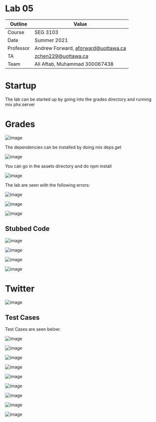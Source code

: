 # Lab 05

| Outline | Value |
| --- | --- |
| Course | SEG 3103 |
| Date | Summer 2021 |
| Professor | Andrew Forward, aforward@uottawa.ca |
| TA | zchen229@uottawa.ca |
| Team | Ali Aftab, Muhammad 300067438 |


# Startup

The lab can be started up by going into the grades directory and running mix phx.server

# Grades 

![image](https://user-images.githubusercontent.com/37605427/124223453-c00c8c80-dad1-11eb-84e6-e5da0841bc86.png)

The dependencies can be installed by doing mix deps.get

![image](https://user-images.githubusercontent.com/37605427/124223869-930ca980-dad2-11eb-851b-a2fe884be353.png)

You can go in the assets directory and do npm install

![image](https://user-images.githubusercontent.com/37605427/124336016-6906c600-db6a-11eb-998f-f90d6c2725db.png)

The lab are seen with the following errors:

![image](https://user-images.githubusercontent.com/37605427/124223545-e9c5b380-dad1-11eb-9e82-67511a4f207e.png)

![image](https://user-images.githubusercontent.com/37605427/124223567-f3e7b200-dad1-11eb-9f92-8796bb77f0a7.png)

![image](https://user-images.githubusercontent.com/37605427/124223606-082baf00-dad2-11eb-90b6-4cd2ce7d7da4.png)

## Stubbed Code

![image](https://user-images.githubusercontent.com/37605427/124341139-58fddf00-db88-11eb-86dd-6f2b0ced9d11.png)

![image](https://user-images.githubusercontent.com/37605427/124341147-661ace00-db88-11eb-84a6-4be9172d4b0e.png)

![image](https://user-images.githubusercontent.com/37605427/124341155-70d56300-db88-11eb-9bcc-a00796a8a665.png)

![image](https://user-images.githubusercontent.com/37605427/124341166-79c63480-db88-11eb-9136-db2828417faa.png)


# Twitter

![image](https://user-images.githubusercontent.com/37605427/124224419-9d7b7300-dad3-11eb-83b1-8bbc29077745.png)

## Test Cases

Test Cases are seen below:

![image](https://user-images.githubusercontent.com/37605427/124341212-dfb2bc00-db88-11eb-8312-6ad9f2fc9dd9.png)

![image](https://user-images.githubusercontent.com/37605427/124341218-e6d9ca00-db88-11eb-8789-eff6e0308d4a.png)

![image](https://user-images.githubusercontent.com/37605427/124341223-f2c58c00-db88-11eb-87c9-a650f0687bd3.png)

![image](https://user-images.githubusercontent.com/37605427/124341230-0113a800-db89-11eb-8323-387894787288.png)

![image](https://user-images.githubusercontent.com/37605427/124223650-1aa5e880-dad2-11eb-816f-8fe17ba7504e.png)

![image](https://user-images.githubusercontent.com/37605427/124341610-91eb8300-db8b-11eb-95b5-3edce2cb1d72.png)

![image](https://user-images.githubusercontent.com/37605427/124341614-a0399f00-db8b-11eb-835c-3aa41cf250b5.png)

![image](https://user-images.githubusercontent.com/37605427/124341620-a9c30700-db8b-11eb-999a-ab357890f88b.png)

![image](https://user-images.githubusercontent.com/37605427/124341633-b2b3d880-db8b-11eb-9569-36e5d8c3c441.png)


